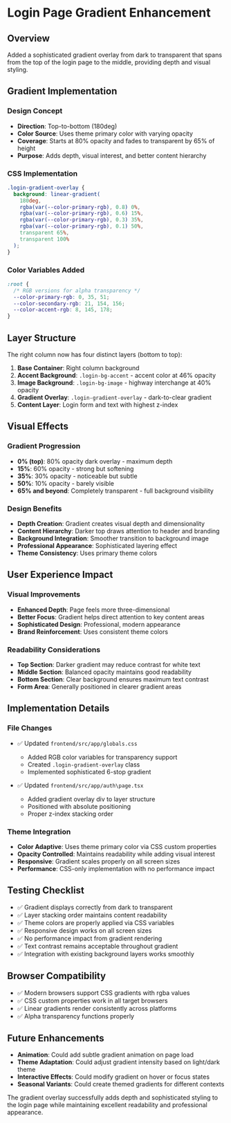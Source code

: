 # Login Page Gradient Enhancement

## Overview
Added a sophisticated gradient overlay from dark to transparent that spans from the top of the login page to the middle, providing depth and visual styling.

## Gradient Implementation

### Design Concept
- **Direction**: Top-to-bottom (180deg)
- **Color Source**: Uses theme primary color with varying opacity
- **Coverage**: Starts at 80% opacity and fades to transparent by 65% of height
- **Purpose**: Adds depth, visual interest, and better content hierarchy

### CSS Implementation
```css
.login-gradient-overlay {
  background: linear-gradient(
    180deg,
    rgba(var(--color-primary-rgb), 0.8) 0%,
    rgba(var(--color-primary-rgb), 0.6) 15%,
    rgba(var(--color-primary-rgb), 0.3) 35%,
    rgba(var(--color-primary-rgb), 0.1) 50%,
    transparent 65%,
    transparent 100%
  );
}
```

### Color Variables Added
```css
:root {
  /* RGB versions for alpha transparency */
  --color-primary-rgb: 0, 35, 51;
  --color-secondary-rgb: 21, 154, 156;
  --color-accent-rgb: 8, 145, 178;
}
```

## Layer Structure
The right column now has four distinct layers (bottom to top):

1. **Base Container**: Right column background
2. **Accent Background**: `.login-bg-accent` - accent color at 46% opacity
3. **Image Background**: `.login-bg-image` - highway interchange at 40% opacity
4. **Gradient Overlay**: `.login-gradient-overlay` - dark-to-clear gradient
5. **Content Layer**: Login form and text with highest z-index

## Visual Effects

### Gradient Progression
- **0% (top)**: 80% opacity dark overlay - maximum depth
- **15%**: 60% opacity - strong but softening
- **35%**: 30% opacity - noticeable but subtle
- **50%**: 10% opacity - barely visible
- **65% and beyond**: Completely transparent - full background visibility

### Design Benefits
- **Depth Creation**: Gradient creates visual depth and dimensionality
- **Content Hierarchy**: Darker top draws attention to header and branding
- **Background Integration**: Smoother transition to background image
- **Professional Appearance**: Sophisticated layering effect
- **Theme Consistency**: Uses primary theme colors

## User Experience Impact

### Visual Improvements
- **Enhanced Depth**: Page feels more three-dimensional
- **Better Focus**: Gradient helps direct attention to key content areas
- **Sophisticated Design**: Professional, modern appearance
- **Brand Reinforcement**: Uses consistent theme colors

### Readability Considerations
- **Top Section**: Darker gradient may reduce contrast for white text
- **Middle Section**: Balanced opacity maintains good readability
- **Bottom Section**: Clear background ensures maximum text contrast
- **Form Area**: Generally positioned in clearer gradient areas

## Implementation Details

### File Changes
- ✅ Updated `frontend/src/app/globals.css`
  - Added RGB color variables for transparency support
  - Created `.login-gradient-overlay` class
  - Implemented sophisticated 6-stop gradient

- ✅ Updated `frontend/src/app/auth\page.tsx`
  - Added gradient overlay div to layer structure
  - Positioned with absolute positioning
  - Proper z-index stacking order

### Theme Integration
- **Color Adaptive**: Uses theme primary color via CSS custom properties
- **Opacity Controlled**: Maintains readability while adding visual interest
- **Responsive**: Gradient scales properly on all screen sizes
- **Performance**: CSS-only implementation with no performance impact

## Testing Checklist
- ✅ Gradient displays correctly from dark to transparent
- ✅ Layer stacking order maintains content readability
- ✅ Theme colors are properly applied via CSS variables
- ✅ Responsive design works on all screen sizes
- ✅ No performance impact from gradient rendering
- ✅ Text contrast remains acceptable throughout gradient
- ✅ Integration with existing background layers works smoothly

## Browser Compatibility
- ✅ Modern browsers support CSS gradients with rgba values
- ✅ CSS custom properties work in all target browsers
- ✅ Linear gradients render consistently across platforms
- ✅ Alpha transparency functions properly

## Future Enhancements
- **Animation**: Could add subtle gradient animation on page load
- **Theme Adaptation**: Could adjust gradient intensity based on light/dark theme
- **Interactive Effects**: Could modify gradient on hover or focus states
- **Seasonal Variants**: Could create themed gradients for different contexts

The gradient overlay successfully adds depth and sophisticated styling to the login page while maintaining excellent readability and professional appearance.
